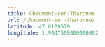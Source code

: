 ```yaml
---
title: Chaumont-sur-Tharonne
url: /chaumont-sur-tharonne/
latitude: 47.6109579
longitude: 1.9047508000000002
---
```

